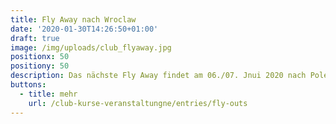 ```yaml
---
title: Fly Away nach Wroclaw
date: '2020-01-30T14:26:50+01:00'
draft: true
image: /img/uploads/club_flyaway.jpg
positionx: 50
positiony: 50
description: Das nächste Fly Away findet am 06./07. Jnui 2020 nach Polen statt.
buttons:
  - title: mehr
    url: /club-kurse-veranstaltungne/entries/fly-outs
---
```


